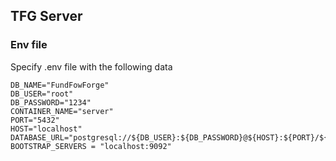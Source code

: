 ## TFG Server

### Env file
Specify .env file with the following data

```
DB_NAME="FundFowForge"
DB_USER="root"
DB_PASSWORD="1234"
CONTAINER_NAME="server"
PORT="5432"
HOST="localhost"
DATABASE_URL="postgresql://${DB_USER}:${DB_PASSWORD}@${HOST}:${PORT}/${DB_NAME}"
BOOTSTRAP_SERVERS = "localhost:9092"
```
